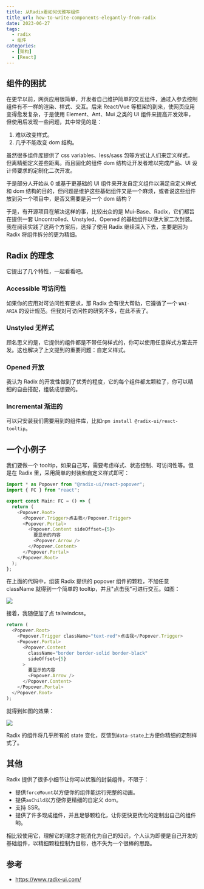 ```yaml
---
title: 从Radix看如何优雅写组件
title_url: how-to-write-components-elegantly-from-radix
date: 2023-06-27
tags:
  - radix
  - 组件
categories:
  - [架构]
  - [React]
---
```


## 组件的困扰

在更早以前，网页应用很简单，开发者自己维护简单的交互组件，通过入参去控制组件有不一样的渲染、样式、交互。后来 React/Vue 等框架的到来，使网页应用变得愈发复杂，于是使用 Element、Ant、Mui 之类的 UI 组件来提高开发效率，但使用后发现一些问题，其中常见的是：

1. 难以改变样式。
1. 几乎不能改变 dom 结构。

虽然很多组件库提供了 css variables、less/sass 包等方式让人们来定义样式，但离精细定义差些距离。而且固化的组件 dom 结构让开发者难以完成产品、UI 设计师要求的定制化二次开发。

于是部分人开始从 0 或基于更基础的 UI 组件来开发自定义组件以满足自定义样式和 dom 结构的目的，但问题是维护这些基础组件又是一个麻烦，或者说这些组件放到另一个项目中，是否又需要是另一个 dom 结构？

于是，有开源项目在解决这样的事，比较出众的是 Mui-Base、Radix，它们都旨在提供一套 Uncontrolled、Unstyled、Opened 的基础组件以便大家二次封装。我在阅读实践了这两个方案后，选择了使用 Radix 继续深入下去，主要是因为 Radix 将组件拆分的更为精细。

## Radix 的理念

它提出了几个特性，一起看看吧。

### Accessible 可访问性

如果你的应用对可访问性有要求，那 Radix 会有很大帮助，它遵循了一个 `WAI-ARIA` 的设计规范。但我对可访问性的研究不多，在此不表了。

### Unstyled 无样式

顾名思义的是，它提供的组件都是不带任何样式的，你可以使用任意样式方案去开发。这也解决了上文提到的重要问题：自定义样式。

### Opened 开放

我认为 Radix 的开发性做到了优秀的程度，它的每个组件都太颗粒了，你可以精细的自由搭配，组装成想要的。

### Incremental 渐进的

可以只安装我们需要用到的组件库，比如`npm install @radix-ui/react-tooltip`。

## 一个小例子

我们要做一个 tooltip，如果自己写，需要考虑样式、状态控制、可访问性等。但是在 Radix 里，采用简单的封装和自定义样式即可：

```typescript
import * as Popover from "@radix-ui/react-popover";
import { FC } from "react";

export const Main: FC = () => {
  return (
    <Popover.Root>
      <Popover.Trigger>点击我</Popover.Trigger>
      <Popover.Portal>
        <Popover.Content sideOffset={5}>
          要显示的内容
          <Popover.Arrow />
        </Popover.Content>
      </Popover.Portal>
    </Popover.Root>
  );
};
```

在上面的代码中，组装 Radix 提供的 popover 组件的颗粒，不加任意 className 就得到一个简单的 tooltip，并且"点击我"可进行交互。如图：

![](https://cdn.jsdelivr.net/gh/taoliujun/taoliujun.github.io/assets/202306271427990.png)

接着，我随便加了点 tailwindcss。

```typescript
return (
  <Popover.Root>
    <Popover.Trigger className="text-red">点击我</Popover.Trigger>
    <Popover.Portal>
      <Popover.Content
        className="border border-solid border-black"
        sideOffset={5}
      >
        要显示的内容
        <Popover.Arrow />
      </Popover.Content>
    </Popover.Portal>
  </Popover.Root>
);
```

就得到如图的效果：

![](https://cdn.jsdelivr.net/gh/taoliujun/taoliujun.github.io/assets/202306271430207.png)

Radix 的组件将几乎所有的 state 变化，反馈到`data-state`上方便你精细的定制样式了。

## 其他

Radix 提供了很多小细节让你可以优雅的封装组件，不限于：

- 提供`forceMount`以方便你的组件能运行完整的动画。
- 提供`asChild`以方便你更精细的自定义 dom。
- 支持 SSR。
- 提供了许多现成组件，并且足够颗粒化，让你更快更优化的定制出自己的组件哟。

相比较使用它，理解它的理念才能消化为自己的知识，个人认为即便是自己开发的基础组件，以精细颗粒控制为目标，也不失为一个很棒的思路。

## 参考

- https://www.radix-ui.com/
